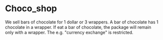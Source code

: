 # Choco_shop
We sell bars of chocolate for 1 dollar or 3 wrappers. A bar of chocolate has 1 chocolate in a wrapper. If eat a bar of chocolate, the package will remain only with a wrapper.  The e.g. "currency exchange" is restricted.
